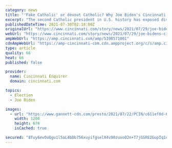 ```yaml
---
category: news
title: "'Fake Catholic' or devout Catholic? Why Joe Biden's Cincinnati visit divided the faithful"
excerpt: "The second Catholic president in U.S. history has exposed divisions and raised questions about how Catholics define themselves and their faith"
publishedDateTime: 2021-07-30T02:18:00Z
originalUrl: "https://www.cincinnati.com/story/news/2021/07/29/joe-bidens-cincinnati-visit-encapsulated-catholic-divide/5398571001/"
webUrl: "https://www.cincinnati.com/story/news/2021/07/29/joe-bidens-cincinnati-visit-encapsulated-catholic-divide/5398571001/"
ampWebUrl: "https://amp.cincinnati.com/amp/5398571001"
cdnAmpWebUrl: "https://amp-cincinnati-com.cdn.ampproject.org/c/s/amp.cincinnati.com/amp/5398571001"
type: article
quality: 66
heat: 66
published: false

provider:
  name: Cincinnati Enquirer
  domain: cincinnati.com

topics:
  - Election
  - Joe Biden

images:
  - url: "https://www.gannett-cdn.com/presto/2021/07/22/PCIN/c611ef0d-610f-487d-834c-a22acb113840-AP21202810751962.jpg?auto=webp&crop=1023,576,x0,y52&format=pjpg&width=1200"
    width: 1200
    height: 676
    isCached: true

secured: "8Tuy6ev0uQgu1l5aL4bDb756xuyifgselX4v90zuvoO2n+T7jGSRE2GupIq1cUm/xR988qyFWLDlcLaVDrPFhCaMtF1CuzlL9qgD1vn5aPvfVN0LTVoTZ+iMzOrrJM7ZT9YHwErBJICPBadtAQQBDd3dvDzQQCn4uOKmlYkCTSSbG94PmAhKD/1i89Q80nwxPSzI3aFapJA2riEnX2NM64lKPLskdpdu3Zo3dD7AyVUJ5XQF9K1jHCkAqHKy8Vpv55YaFEmNZo4WTBCQipbiZHe84MKMEKGBsVSy7XmhRBAB81SKHxcIqdgGeQpQ2ZgewsFVU4Yk356yBJPuWn+GRpk3xjlFk9gjK7ujHs5N/cs=;mMKYMWpZokCtsCpcEroydQ=="
---
```


